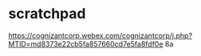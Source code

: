 # scratchpad


https://cognizantcorp.webex.com/cognizantcorp/j.php?MTID=md8373e22cb5fa857660cd7e5fa8fdf0e 8a 

